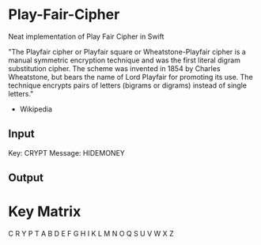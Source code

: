 # Play-Fair-Cipher
Neat implementation of Play Fair Cipher in Swift

"The Playfair cipher or Playfair square or Wheatstone-Playfair cipher is a manual symmetric encryption technique and was the first literal digram substitution cipher. The scheme was invented in 1854 by Charles Wheatstone, but bears the name of Lord Playfair for promoting its use.
The technique encrypts pairs of letters (bigrams or digrams) instead of single letters."
- Wikipedia

## Input
Key: CRYPT
Message: HIDEMONEY

## Output
# Key Matrix
C R Y P T
A B D E F
G H I K L
M N O Q S
U V W X Z

# 
